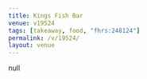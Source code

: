 ```yaml
---
title: Kings Fish Bar
venue: v19524
tags: [takeaway, food, "fhrs:248124"]
permalink: /v/19524/
layout: venue
---
```

null